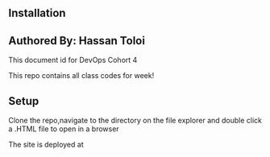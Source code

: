 ## Installation
## Authored By: Hassan Toloi

This document id for DevOps Cohort 4

This repo contains all class codes for week!

## Setup

Clone the repo,navigate to the directory on the file explorer and double click a .HTML file to open in a browser

The site is deployed at 